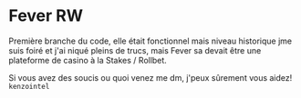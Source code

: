 # Fever RW
Première branche du code, elle était fonctionnel mais niveau historique jme suis foiré et j'ai niqué pleins de trucs, mais Fever sa devait être une plateforme de casino à la Stakes / Rollbet.

Si vous avez des soucis ou quoi venez me dm, j'peux sûrement vous aidez!
`kenzointel`
